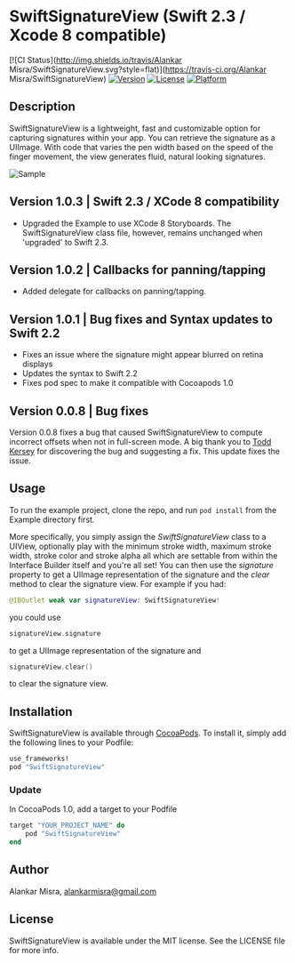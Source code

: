 # SwiftSignatureView (Swift 2.3 / Xcode 8 compatible)

[![CI Status](http://img.shields.io/travis/Alankar Misra/SwiftSignatureView.svg?style=flat)](https://travis-ci.org/Alankar Misra/SwiftSignatureView)
[![Version](https://img.shields.io/cocoapods/v/SwiftSignatureView.svg?style=flat)](http://cocoapods.org/pods/SwiftSignatureView)
[![License](https://img.shields.io/cocoapods/l/SwiftSignatureView.svg?style=flat)](http://cocoapods.org/pods/SwiftSignatureView)
[![Platform](https://img.shields.io/cocoapods/p/SwiftSignatureView.svg?style=flat)](http://cocoapods.org/pods/SwiftSignatureView)

## Description
SwiftSignatureView is a lightweight, fast and customizable option for capturing signatures within your app. You can retrieve the signature as a UIImage. With code that varies the pen width based on the speed of the finger movement, the view generates fluid, natural looking signatures. 

![Sample](http://i.imgur.com/dnXs4ND.png)

## Version 1.0.3 | Swift 2.3 / XCode 8 compatibility

- Upgraded the Example to use XCode 8 Storyboards. The SwiftSignatureView class file, however, remains unchanged when 'upgraded' to Swift 2.3.

## Version 1.0.2 | Callbacks for panning/tapping

- Added delegate for callbacks on panning/tapping.

## Version 1.0.1 | Bug fixes and Syntax updates to Swift 2.2

- Fixes an issue where the signature might appear blurred on retina displays
- Updates the syntax to Swift 2.2
- Fixes pod spec to make it compatible with Cocoapods 1.0

## Version 0.0.8 | Bug fixes

Version 0.0.8 fixes a bug that caused SwiftSignatureView to compute incorrect offsets when not in full-screen mode. A big thank you to [Todd Kersey](https://github.com/tokersey) for discovering the bug and suggesting a fix. This update fixes the issue.

## Usage

To run the example project, clone the repo, and run `pod install` from the Example directory first. 

More specifically, you simply assign the *SwiftSignatureView* class to a UIView, optionally play with the minimum stroke width, maximum stroke width, stroke color and stroke alpha all which are settable from within the Interface Builder itself and you're all set! You can then use the *signature* property to get a UIImage representation of the signature and the *clear* method to clear the signature view. For example if you had:

```swift
@IBOutlet weak var signatureView: SwiftSignatureView!
```

you could use

```swift
signatureView.signature
```

to get a UIImage representation of the signature and 

```swift
signatureView.clear()
```

to clear the signature view.

## Installation

SwiftSignatureView is available through [CocoaPods](http://cocoapods.org). To install
it, simply add the following lines to your Podfile:

```ruby
use_frameworks!
pod "SwiftSignatureView"
```

### Update

In CocoaPods 1.0, add a target to your Podfile

```ruby
target "YOUR_PROJECT_NAME" do
    pod "SwiftSignatureView"
end
```

## Author

Alankar Misra, alankarmisra@gmail.com

## License

SwiftSignatureView is available under the MIT license. See the LICENSE file for more info.
